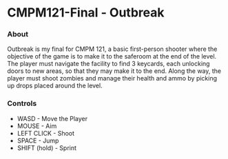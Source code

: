 # CMPM121-Final - Outbreak
### About
Outbreak is my final for CMPM 121, a basic first-person shooter where the objective of the game is to make it to the saferoom at the end of the level. The player must navigate the facility to find 3 keycards, each unlocking doors to new areas, so that they may make it to the end. Along the way, the player must shoot zombies and manage their health and ammo by picking up drops placed around the level.

### Controls
- WASD - Move the Player
- MOUSE - Aim
- LEFT CLICK - Shoot
- SPACE - Jump
- SHIFT (hold) - Sprint
